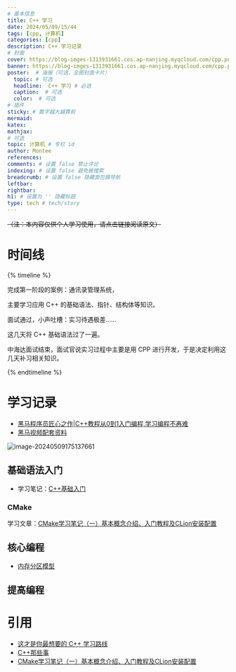 ```yaml
---
# 基本信息
title: C++ 学习
date: 2024/05/09/15/44
tags: [cpp, 计算机]
categories: [cpp]
description: C++ 学习记录
# 封面
cover: https://blog-imges-1313931661.cos.ap-nanjing.myqcloud.com/cpp.png
banner: https://blog-imges-1313931661.cos.ap-nanjing.myqcloud.com/cpp.png
poster:  # 海报（可选，全图封面卡片）
  topic: # 可选
  headline:  C++ 学习 # 必选
  caption:  # 可选
  color:  # 可选
# 插件
sticky: # 数字越大越靠前
mermaid:
katex: 
mathjax: 
# 可选
topic: 计算机 # 专栏 id
author: Montee
references:
comments: # 设置 false 禁止评论
indexing: # 设置 false 避免被搜索
breadcrumb: # 设置 false 隐藏面包屑导航
leftbar: 
rightbar:
h1: # 设置为 '' 隐藏标题
type: tech # tech/story
---
```



~~（注：本内容仅供个人学习使用，请点击链接阅读原文）~~

# 时间线

{% timeline %}

<!-- node 2024 年 5 月 13 日 -->

完成第一阶段的案例：通讯录管理系统，



主要学习应用 C++ 的基础语法、指针、结构体等知识。

<!-- node 2024 年 5 月 12 日 -->

面试通过，小声吐槽：实习待遇极差……

这几天将 C++ 基础语法过了一遍。

<!-- node 2024 年 5 月 9 日 -->

中海达面试结束，面试官说实习过程中主要是用 CPP 进行开发，于是决定利用这几天补习相关知识。

{% endtimeline %}

# 学习记录
* [黑马程序员匠心之作|C++教程从0到1入门编程,学习编程不再难](https://www.bilibili.com/video/av41559729/?p=1&vd_source=f30eba35d0a8915376778596dfd73224)
* [黑马视频配套资料](https://github.com/Blitzer207/C-Resource)

![image-20240509175137661](https://blog-imges-1313931661.cos.ap-nanjing.myqcloud.com/cppheima.png)

## 基础语法入门
* 学习笔记：[C++基础入门](https://www.montylee.cn/2024/05/13/CPP基础/)
### CMake

学习文章：[CMake学习笔记（一）基本概念介绍、入门教程及CLion安装配置](https://juejin.cn/post/6844904015587704839) 

## 核心编程

* [内存分区模型](https://juejin.cn/post/7112082561752383496)

## 提高编程




# 引用

* [这才是你最想要的 C++ 学习路线](https://www.zhihu.com/tardis/zm/art/435927070?source_id=1003)
* [C++那些事](https://github.com/Light-City/CPlusPlusThings?tab=readme-ov-file#c-那些事)
* [CMake学习笔记（一）基本概念介绍、入门教程及CLion安装配置](https://juejin.cn/post/6844904015587704839)